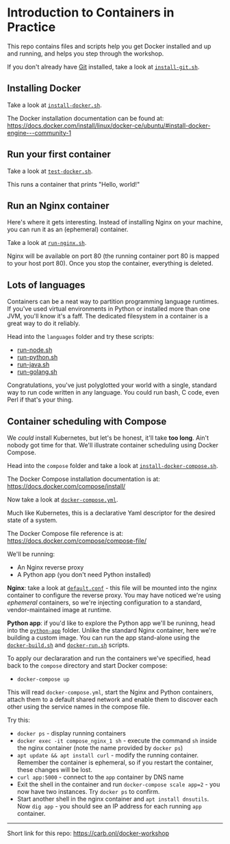 # Introduction to Containers in Practice

This repo contains files and scripts help you get Docker installed and up and running, and helps you step through the workshop.

If you don't already have [Git](https://git-scm.com/) installed, take a look at [`install-git.sh`](https://github.com/davidcarboni/docker-workshop/blob/master/install-git.sh).

## Installing Docker

Take a look at [`install-docker.sh`](https://github.com/davidcarboni/docker-workshop/blob/master/install-docker.sh). 

The Docker installation documentation can be found at: https://docs.docker.com/install/linux/docker-ce/ubuntu/#install-docker-engine---community-1

## Run your first container

Take a look at [`test-docker.sh`](https://github.com/davidcarboni/docker-workshop/blob/master/test-docker.sh).

This runs a container that prints "Hello, world!"

## Run an Nginx container

Here's where it gets interesting. Instead of installing Nginx on your machine, you can run it as an (ephemeral) container.

Take a look at [`run-nginx.sh`](https://github.com/davidcarboni/docker-workshop/blob/master/run-nginx.sh).

Nginx will be available on port 80 (the running container port 80 is mapped to your host port 80). Once you stop the container, everything is deleted.

## Lots of languages

Containers can be a neat way to partition programming language runtimes. If you've used virtual environments in Python or installed more than one JVM, you'll know it's a faff. The dedicated filesystem in a container is a great way to do it reliably.

Head into the `languages` folder and try these scripts:

 * [run-node.sh](https://github.com/davidcarboni/docker-workshop/blob/master/languages/run-node.sh)
 * [run-python.sh](https://github.com/davidcarboni/docker-workshop/blob/master/languages/run-python.sh)
 * [run-java.sh](https://github.com/davidcarboni/docker-workshop/blob/master/languages/run-java.sh)
 * [run-golang.sh](https://github.com/davidcarboni/docker-workshop/blob/master/languages/run-golang.sh)

Congratulations, you've just polyglotted your world with a single, standard way to run code written in any language. You could run bash, C code, even Perl if that's your thing.

## Container scheduling with Compose

We *could* install Kubernetes, but let's be honest, it'll take **too long**. Ain't nobody got time for that. We'll illustrate container scheduling using Docker Compose.

Head into the `compose` folder and take a look at [`install-docker-compose.sh`](https://github.com/davidcarboni/docker-workshop/blob/master/compose/install-docker-compose.sh).

The Docker Compose installation documentation is at: https://docs.docker.com/compose/install/

Now take a look at [`docker-compose.yml`](https://github.com/davidcarboni/docker-workshop/blob/master/compose/docker-compose.yml).

Much like Kubernetes, this is a declarative Yaml descriptor for the desired state of a system. 

The Docker Compose file reference is at: https://docs.docker.com/compose/compose-file/

We'll be running:

 * An Nginx reverse proxy
 * A Python app (you don't need Python installed)

**Nginx**: take a look at [`default.conf`](https://github.com/davidcarboni/docker-workshop/blob/master/compose/default.conf) - this file will be mounted into the nginx container to configure the reverse proxy. You may have noticed we're using *ephemeral* containers, so we're injecting configuration to a standard, vendor-maintained image at runtime.

**Python app**: if you'd like to explore the Python app we'll be runinng, head into the [`python-app`](https://github.com/davidcarboni/docker-workshop/tree/master/compose/python-app) folder. Unlike the standard Nginx container, here we're building a custom image. You can run the app stand-alone using the [`docker-build.sh`](https://github.com/davidcarboni/docker-workshop/blob/master/compose/python-app/docker-build.sh) and [`docker-run.sh`](https://github.com/davidcarboni/docker-workshop/blob/master/compose/python-app/docker-run.sh) scripts.

To apply our declararation and run the containers we've specified, head back to the `compose` directory and start Docker compose:

 * `docker-compose up`

This will read `docker-compose.yml`, start the Nginx and Python containers, attach them to a default shared network and enable them to discover each other using the service names in the compose file.

Try this:
 * `docker ps` - display running containers
 * `docker exec -it compose_nginx_1 sh` - execute the command `sh` inside the nginx container (note the name provided by `docker ps`)
 * `apt update && apt install curl` - modify the running container. Remember the container is ephemeral, so if you restart the container, these changes will be lost.
 * `curl app:5000` - connect to the `app` container by DNS name 
 * Exit the shell in the container and run `docker-compose scale app=2` - you now have two instances. Try `docker ps` to confirm.
 * Start another shell in the nginx container and `apt install dnsutils`. Now `dig app` - you should see an IP address for each running `app` container.

----

Short link for this repo: https://carb.onl/docker-workshop 
